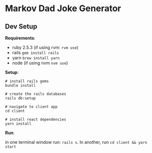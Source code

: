 # Markov Dad Joke Generator

## Dev Setup

**Requirements**:

- ruby 2.5.3 (if using rvm: `rvm use`)
- rails `gem install rails`
- yarn `brew install yarn`
- node (if using nvm `nvm use`)

**Setup**:

```
# install rails gems
bundle install

# create the rails databases
rails db:setup

# navigate to client app
cd client

# install react dependencies
yarn install
```

**Run**:

in one terminal window run: `rails s`. In another, run `cd client && yarn start`
